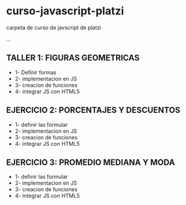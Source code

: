 # curso-javascript-platzi
carpeta de curso de javscript de platzi

...
##  TALLER 1: FIGURAS GEOMETRICAS

-   1-  Definir formas
-   2-  implementacion en JS
-   3-  creacion de funciones
-   4-  integrar JS con HTML5

## EJERCICIO 2: PORCENTAJES Y DESCUENTOS

-   1- definir las formular
-   2-  implementacion en JS
-   3-  creacion de funciones
-   4-  integrar JS con HTML5

## EJERCICIO 3: PROMEDIO MEDIANA Y MODA

-   1- definir las formular
-   2-  implementacion en JS
-   3-  creacion de funciones
-   4-  integrar JS con HTML5